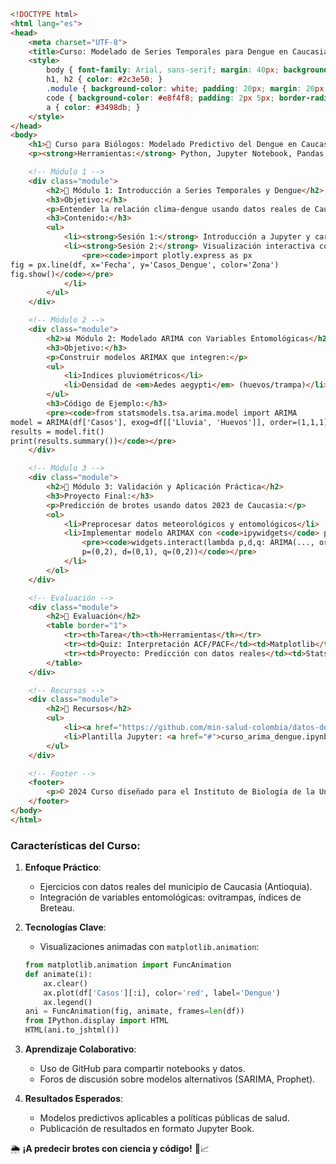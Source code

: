 ```html
<!DOCTYPE html>
<html lang="es">
<head>
    <meta charset="UTF-8">
    <title>Curso: Modelado de Series Temporales para Dengue en Caucasia</title>
    <style>
        body { font-family: Arial, sans-serif; margin: 40px; background-color: #f0f8ff; }
        h1, h2 { color: #2c3e50; }
        .module { background-color: white; padding: 20px; margin: 20px 0; border-radius: 10px; box-shadow: 0 0 10px #bdc3c7; }
        code { background-color: #e8f4f8; padding: 2px 5px; border-radius: 3px; }
        a { color: #3498db; }
    </style>
</head>
<body>
    <h1>🚀 Curso para Biólogos: Modelado Predictivo del Dengue en Caucasia</h1>
    <p><strong>Herramientas:</strong> Python, Jupyter Notebook, Pandas, Statsmodels, Plotly</p>

    <!-- Módulo 1 -->
    <div class="module">
        <h2>📌 Módulo 1: Introducción a Series Temporales y Dengue</h2>
        <h3>Objetivo:</h3>
        <p>Entender la relación clima-dengue usando datos reales de Caucasia.</p>
        <h3>Contenido:</h3>
        <ul>
            <li><strong>Sesión 1:</strong> Introducción a Jupyter y carga de datos (<code>pandas.read_csv</code>)</li>
            <li><strong>Sesión 2:</strong> Visualización interactiva con Plotly:
                <pre><code>import plotly.express as px
fig = px.line(df, x='Fecha', y='Casos_Dengue', color='Zona')
fig.show()</code></pre>
            </li>
        </ul>
    </div>

    <!-- Módulo 2 -->
    <div class="module">
        <h2>📊 Módulo 2: Modelado ARIMA con Variables Entomológicas</h2>
        <h3>Objetivo:</h3>
        <p>Construir modelos ARIMAX que integren:</p>
        <ul>
            <li>Indices pluviométricos</li>
            <li>Densidad de <em>Aedes aegypti</em> (huevos/trampa)</li>
        </ul>
        <h3>Código de Ejemplo:</h3>
        <pre><code>from statsmodels.tsa.arima.model import ARIMA
model = ARIMA(df['Casos'], exog=df[['Lluvia', 'Huevos']], order=(1,1,1))
results = model.fit()
print(results.summary())</code></pre>
    </div>

    <!-- Módulo 3 -->
    <div class="module">
        <h2>🎯 Módulo 3: Validación y Aplicación Práctica</h2>
        <h3>Proyecto Final:</h3>
        <p>Predicción de brotes usando datos 2023 de Caucasia:</p>
        <ol>
            <li>Preprocesar datos meteorológicos y entomológicos</li>
            <li>Implementar modelo ARIMAX con <code>ipywidgets</code> para ajustar parámetros:
                <pre><code>widgets.interact(lambda p,d,q: ARIMA(..., order=(p,d,q)).fit().plot_predict(), 
                p=(0,2), d=(0,1), q=(0,2))</code></pre>
            </li>
        </ol>
    </div>

    <!-- Evaluación -->
    <div class="module">
        <h2>📝 Evaluación</h2>
        <table border="1">
            <tr><th>Tarea</th><th>Herramientas</th></tr>
            <tr><td>Quiz: Interpretación ACF/PACF</td><td>Matplotlib</td></tr>
            <tr><td>Proyecto: Predicción con datos reales</td><td>Statsmodels, Plotly</td></tr>
        </table>
    </div>

    <!-- Recursos -->
    <div class="module">
        <h2>🔗 Recursos</h2>
        <ul>
            <li><a href="https://github.com/min-salud-colombia/datos-dengue">Datos Abiertos Dengue Colombia</a></li>
            <li>Plantilla Jupyter: <a href="#">curso_arima_dengue.ipynb</a></li>
        </ul>
    </div>

    <!-- Footer -->
    <footer>
        <p>© 2024 Curso diseñado para el Instituto de Biología de la Universidad de Antioquia</p>
    </footer>
</body>
</html>
```

### Características del Curso:
1. **Enfoque Práctico**:  
   - Ejercicios con datos reales del municipio de Caucasia (Antioquia).  
   - Integración de variables entomológicas: ovitrampas, índices de Breteau.  

2. **Tecnologías Clave**:  
   - Visualizaciones animadas con `matplotlib.animation`:  
   ```python
   from matplotlib.animation import FuncAnimation
   def animate(i):
       ax.clear()
       ax.plot(df['Casos'][:i], color='red', label='Dengue')
       ax.legend()
   ani = FuncAnimation(fig, animate, frames=len(df))
   from IPython.display import HTML
   HTML(ani.to_jshtml())
   ```

3. **Aprendizaje Colaborativo**:  
   - Uso de GitHub para compartir notebooks y datos.  
   - Foros de discusión sobre modelos alternativos (SARIMA, Prophet).  

4. **Resultados Esperados**:  
   - Modelos predictivos aplicables a políticas públicas de salud.  
   - Publicación de resultados en formato Jupyter Book.  

🌦️ **¡A predecir brotes con ciencia y código!** 🦟📈